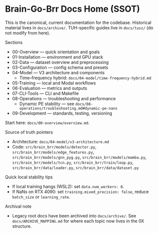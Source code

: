 # Brain-Go-Brr Docs Home (SSOT)

This is the canonical, current documentation for the codebase. Historical material lives in `docs/archive/`. TUH-specific guides live in `docs/tusz/` (do not modify from here).

Sections

- 00-Overview — quick orientation and goals
- 01-Installation — environment and GPU stack
- 02-Data — dataset overview and preprocessing
- 03-Configuration — config schema and presets
- 04-Model — V3 architecture and components
  - Time–frequency hybrid: `docs/04-model/time-frequency-hybrid.md`
- 05-Training — local and Modal workflows
- 06-Evaluation — metrics and outputs
- 07-CLI-Tools — CLI and Makefile
- 08-Operations — troubleshooting and performance
  - Dynamic PE stability — see `docs/08-operations/troubleshooting.md#dynamic-pe-nans`
- 09-Development — standards, testing, versioning

Start here: `docs/00-overview/overview.md`.

Source of truth pointers

- Architecture: `docs/04-model/v3-architecture.md`
- Code: `src/brain_brr/models/detector.py`, `src/brain_brr/models/edge_features.py`, `src/brain_brr/models/gnn_pyg.py`, `src/brain_brr/models/mamba.py`, `src/brain_brr/models/tcn.py`, `src/brain_brr/train/loop.py`, `src/brain_brr/data/loader.py`, `src/brain_brr/data/dataset.py`

Quick local stability tips

- If local training hangs (WSL2): set `data.num_workers: 0`.
- If NaNs on RTX 4090: set `training.mixed_precision: false`, reduce `batch_size` or `learning_rate`.

Archival note

- Legacy root docs have been archived into `docs/archive/`. See `docs/ARCHIVE_MAPPING.md` for where each topic now lives in the 0X structure.
